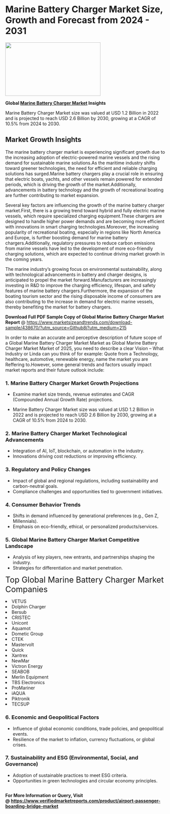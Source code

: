 <H1>Marine Battery Charger Market Size, Growth and Forecast from 2024 - 2031</H1><img class="aligncenter size-medium wp-image-584254" src="https://thirdeyenews.in/wp-content/uploads/2024/09/Global-Market-Research-300x168.jpeg" alt="" width="300" height="168" /><p><strong>Global&nbsp;<a href="https://www.marketsizeandtrends.com/download-sample/438670/?utm_source=Github8j?utm_medium=215">Marine Battery Charger Market</a> Insights</strong></p><p>Marine Battery Charger Market size was valued at USD 1.2 Billion in 2022 and is projected to reach USD 2.6 Billion by 2030, growing at a CAGR of 10.5% from 2024 to 2030.</p><p><h2>Market Growth Insights</h2> <p>The marine battery charger market is experiencing significant growth due to the increasing adoption of electric-powered marine vessels and the rising demand for sustainable marine solutions.As the maritime industry shifts toward greener technologies, the need for efficient and reliable charging solutions has surged.Marine battery chargers play a crucial role in ensuring that electric boats, yachts, and other vessels remain powered for extended periods, which is driving the growth of the market.Additionally, advancements in battery technology and the growth of recreational boating are further contributing to market expansion.</p> <p>Several key factors are influencing the growth of the marine battery charger market.First, there is a growing trend toward hybrid and fully electric marine vessels, which require specialized charging equipment.These chargers are designed to handle higher power demands and are becoming more efficient with innovations in smart charging technologies.Moreover, the increasing popularity of recreational boating, especially in regions like North America and Europe, is further boosting demand for marine battery chargers.Additionally, regulatory pressures to reduce carbon emissions from marine vessels have led to the development of more eco-friendly charging solutions, which are expected to continue driving market growth in the coming years.</p> <p>The marine industry’s growing focus on environmental sustainability, along with technological advancements in battery and charger designs, is anticipated to propel the market forward.Manufacturers are increasingly investing in R&D to improve the charging efficiency, lifespan, and safety features of marine battery chargers.Furthermore, the expansion of the boating tourism sector and the rising disposable income of consumers are also contributing to the increase in demand for electric marine vessels, thereby benefiting the market for battery chargers.</p> <p><span class=""><strong>Download Full PDF Sample Copy of Global Marine Battery Charger Market Report</strong> @ <a href="https://www.marketsizeandtrends.com/download-sample/438670/?utm_source=Github8j?utm_medium=215" target="_blank">https://www.marketsizeandtrends.com/download-sample/438670/?utm_source=Github8j?utm_medium=215</a></span></p><p>In order to make an accurate and perceptive description of future scope of a Global&nbsp;Marine Battery Charger Market Market as Global&nbsp;Marine Battery Charger Market Market of 2025, you need to describe a clear Vision &ndash; What Industry or Linda can you think of for example: Quote from a Technology, healthcare, automotive, renewable energy, name the market you are Reffering to.However, some general trends and factors usually impact market reports and their future outlook include:</p><h3>1.&nbsp;<strong>Marine Battery Charger Market Growth Projections</strong></h3><ul><li>Examine market size trends, revenue estimates and CAGR (Compounded Annual Growth Rate) projections.</li><li><p>Marine Battery Charger Market size was valued at USD 1.2 Billion in 2022 and is projected to reach USD 2.6 Billion by 2030, growing at a CAGR of 10.5% from 2024 to 2030.</p></li></ul><h3>2.&nbsp;<strong>Marine Battery Charger Market Technological Advancements</strong></h3><ul><li>Integration of AI, IoT, blockchain, or automation in the industry.</li><li>Innovations driving cost reductions or improving efficiency.</li></ul><h3>3.&nbsp;<strong>Regulatory and Policy Changes</strong></h3><ul><li>Impact of global and regional regulations, including sustainability and carbon-neutral goals.</li><li>Compliance challenges and opportunities tied to government initiatives.</li></ul><h3>4.&nbsp;<strong>Consumer Behavior Trends</strong></h3><ul><li>Shifts in demand influenced by generational preferences (e.g., Gen Z, Millennials).</li><li>Emphasis on eco-friendly, ethical, or personalized products/services.</li></ul><h3>5.&nbsp;<strong>Global Marine Battery Charger Market Competitive Landscape</strong></h3><ul><li>Analysis of key players, new entrants, and partnerships shaping the industry.</li><li>Strategies for differentiation and market penetration.</li></ul><p data-pm-slice="1 1 []"><span style="color: inherit; font-family: inherit; font-size: 25px;">Top Global Marine Battery Charger Market Companies</span></p><div class="" data-test-id=""><p><li>VETUS</li><li> Dolphin Charger</li><li> Bersub</li><li> CRISTEC</li><li> Unicont</li><li> Aquamot</li><li> Dometic Group</li><li> CTEK</li><li> Mastervolt</li><li> Quick</li><li> Xantrex</li><li> NewMar</li><li> Victron Energy</li><li> SEABOB</li><li> Merlin Equipment</li><li> TBS Electronics</li><li> ProMariner</li><li> iAQUA</li><li> Piktronik</li><li> TECSUP</li></p></div><h3>6.&nbsp;<strong>Economic and Geopolitical Factors</strong></h3><ul><li>Influence of global economic conditions, trade policies, and geopolitical events.</li><li>Resilience of the market to inflation, currency fluctuations, or global crises.</li></ul><h3>7.&nbsp;<strong>Sustainability and ESG (Environmental, Social, and Governance)</strong></h3><ul><li>Adoption of sustainable practices to meet ESG criteria.</li><li>Opportunities in green technologies and circular economy principles.</li></ul><h2><strong style="font-size: 14px;">For More Information or Query, Visit @&nbsp;</strong><a style="background-color: #ffffff; font-size: 14px;" href="https://www.marketsizeandtrends.com/report/marine-battery-charger-market/" target="_blank">https://www.verifiedmarketreports.com/product/airport-passenger-boarding-bridge-market</a></h2>